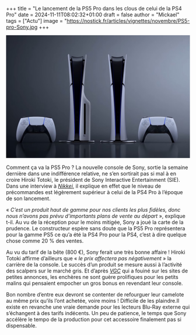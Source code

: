 +++
title = "Le lancement de la PS5 Pro dans les clous de celui de la PS4 Pro"
date = 2024-11-11T08:02:32+01:00
draft = false
author = "Mickael"
tags = ["Actu"]
image = "https://nostick.fr/articles/vignettes/novembre/PS5-pro-Sony.jpg
+++

![PS5 Pro](PS5-pro-Sony.jpg "") 

Comment ça va la PS5 Pro ? La nouvelle console de Sony, sortie la semaine dernière dans une indifférence relative, ne s’en sortirait pas si mal à en croire Hiroki Totoki, le président de Sony Interactive Entertainment (SIE). Dans une interview à *[Nikkei](https://asia.nikkei.com/Business/Media-Entertainment/Sony-raises-revenue-forecast-on-strong-game-and-music-results)*, il explique en effet que le niveau de précommandes est légèrement supérieur à celui de la PS4 Pro à l’époque de son lancement.

« *C’est un produit haut de gamme pour nos clients les plus fidèles, donc nous n’avons pas prévu d’importants plans de vente au départ* », explique t-il. Au vu de la réception pour le moins mitigée, Sony a joué la carte de la prudence. Le constructeur espère sans doute que la PS5 Pro représentera pour la gamme PS5 ce qu’a été la PS4 Pro pour la PS4, c’est à dire quelque chose comme 20 % des ventes. 

Au vu du tarif de la bête (800 €), Sony ferait une très bonne affaire ! Hiroki Totoki affirme d’ailleurs que « *le prix affectera pas négativement* » la carrière de la console. Le succès d’un produit se mesure aussi à l’activité des scalpers sur le marché gris. Et d’après *[VGC](https://www.videogameschronicle.com/news/lack-of-ps5-pro-shortages-means-some-scalpers-are-re-selling-at-a-loss/)* qui a fouiné sur les sites de petites annonces, les enchères ne sont guère prolifiques pour les petits malins qui pensaient empocher un gros bonus en revendant leur console.

Bon nombre d’entre eux devront se contenter de refourguer leur camelote au même prix qu’ils l’ont achetée, voire moins ! Difficile de les plaindre.Il existe en revanche une vraie demande pour les lecteurs Blu-Ray externe qui s’échangent à des tarifs indécents. Un peu de patience, le temps que Sony accélère le tempo de la production pour cet accessoire finalement pas si dispensable.